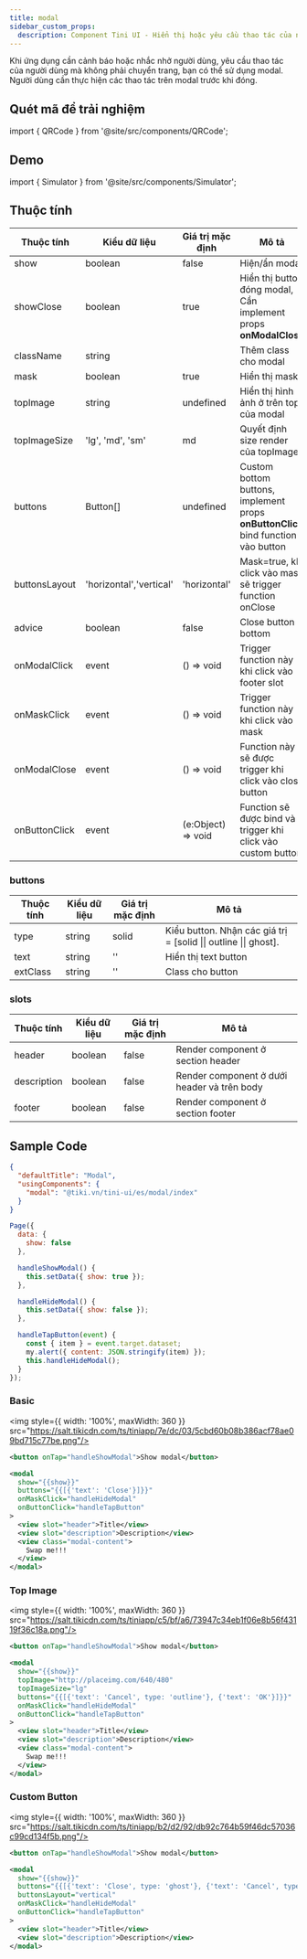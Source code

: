 ```yaml
---
title: modal
sidebar_custom_props:
  description: Component Tini UI - Hiển thị hoặc yêu cầu thao tác của người dùng mà không phải chuyển trang
---
```


Khi ứng dụng cần cảnh báo hoặc nhắc nhở người dùng, yêu cầu thao tác của người dùng mà không phải chuyển trang, bạn có thể sử dụng modal.
Người dùng cần thực hiện các thao tác trên modal trước khi đóng.

## Quét mã để trải nghiệm

import { QRCode } from '@site/src/components/QRCode';

<QRCode page="pages/component/advance/modal/index" />

## Demo

import { Simulator } from '@site/src/components/Simulator';

<Simulator page="pages/component/advance/modal/index" />

## Thuộc tính

| Thuộc tính    | Kiểu dữ liệu            | Giá trị mặc định   | Mô tả                                                                             |
| ------------- | ----------------------- | ------------------ | --------------------------------------------------------------------------------- |
| show          | boolean                 | false              | Hiện/ẩn modal                                                                     |
| showClose     | boolean                 | true               | Hiển thị button đóng modal, Cần implement props **onModalClose**                  |
| className     | string                  |                    | Thêm class cho modal                                                              |
| mask          | boolean                 | true               | Hiển thị mask                                                                     |
| topImage      | string                  | undefined          | Hiển thị hình ảnh ở trên top của modal                                            |
| topImageSize  | 'lg', 'md', 'sm'        | md                 | Quyết định size render của topImage                                               |
| buttons       | Button[]                | undefined          | Custom bottom buttons, implement props **onButtonClick** bind function vào button |
| buttonsLayout | 'horizontal','vertical' | 'horizontal'       | Mask=true, khi click vào mask sẽ trigger function onClose                         |
| advice        | boolean                 | false              | Close button ở bottom                                                             |
| onModalClick  | event                   | () => void         | Trigger function này khi click vào footer slot                                    |
| onMaskClick   | event                   | () => void         | Trigger function này khi click vào mask                                           |
| onModalClose  | event                   | () => void         | Function này sẽ được trigger khi click vào close button                           |
| onButtonClick | event                   | (e:Object) => void | Function sẽ được bind và trigger khi click vào custom button                      |

### buttons

| Thuộc tính | Kiểu dữ liệu | Giá trị mặc định | Mô tả                                                            |
| ---------- | ------------ | ---------------- | ---------------------------------------------------------------- |
| type       | string       | solid            | Kiểu button. Nhận các giá trị = [solid \|\| outline \|\| ghost]. |
| text       | string       | ''               | Hiển thị text button                                             |
| extClass   | string       | ''               | Class cho button                                                 |

### slots

| Thuộc tính  | Kiểu dữ liệu | Giá trị mặc định | Mô tả                                       |
| ----------- | ------------ | ---------------- | ------------------------------------------- |
| header      | boolean      | false            | Render component ở section header           |
| description | boolean      | false            | Render component ở dưới header và trên body |
| footer      | boolean      | false            | Render component ở section footer           |

## Sample Code

```json title=index.json
{
  "defaultTitle": "Modal",
  "usingComponents": {
    "modal": "@tiki.vn/tini-ui/es/modal/index"
  }
}
```

```js title=index.js
Page({
  data: {
    show: false
  },

  handleShowModal() {
    this.setData({ show: true });
  },

  handleHideModal() {
    this.setData({ show: false });
  },

  handleTapButton(event) {
    const { item } = event.target.dataset;
    my.alert({ content: JSON.stringify(item) });
    this.handleHideModal();
  }
});
```

### Basic

<img style={{ width: '100%', maxWidth: 360 }} src="https://salt.tikicdn.com/ts/tiniapp/7e/dc/03/5cbd60b08b386acf78ae09bd715c77be.png"/>

```xml title=index.txml
<button onTap="handleShowModal">Show modal</button>

<modal
  show="{{show}}"
  buttons="{{[{'text': 'Close'}]}}"
  onMaskClick="handleHideModal"
  onButtonClick="handleTapButton"
>
  <view slot="header">Title</view>
  <view slot="description">Description</view>
  <view class="modal-content">
    Swap me!!!
  </view>
</modal>
```

### Top Image

<img style={{ width: '100%', maxWidth: 360 }} src="https://salt.tikicdn.com/ts/tiniapp/c5/bf/a6/73947c34eb1f06e8b56f43119f36c18a.png"/>

```xml title=index.txml
<button onTap="handleShowModal">Show modal</button>

<modal
  show="{{show}}"
  topImage="http://placeimg.com/640/480"
  topImageSize="lg"
  buttons="{{[{'text': 'Cancel', type: 'outline'}, {'text': 'OK'}]}}"
  onMaskClick="handleHideModal"
  onButtonClick="handleTapButton"
>
  <view slot="header">Title</view>
  <view slot="description">Description</view>
  <view class="modal-content">
    Swap me!!!
  </view>
</modal>

```

### Custom Button

<img style={{ width: '100%', maxWidth: 360 }} src="https://salt.tikicdn.com/ts/tiniapp/b2/d2/92/db92c764b59f46dc57036c99cd134f5b.png"/>

```xml title=index.txml
<button onTap="handleShowModal">Show modal</button>

<modal
  show="{{show}}"
  buttons="{{[{'text': 'Close', type: 'ghost'}, {'text': 'Cancel', type: 'outline'}, {'text': 'OK'}]}}"
  buttonsLayout="vertical"
  onMaskClick="handleHideModal"
  onButtonClick="handleTapButton"
>
  <view slot="header">Title</view>
  <view slot="description">Description</view>
</modal>
```
